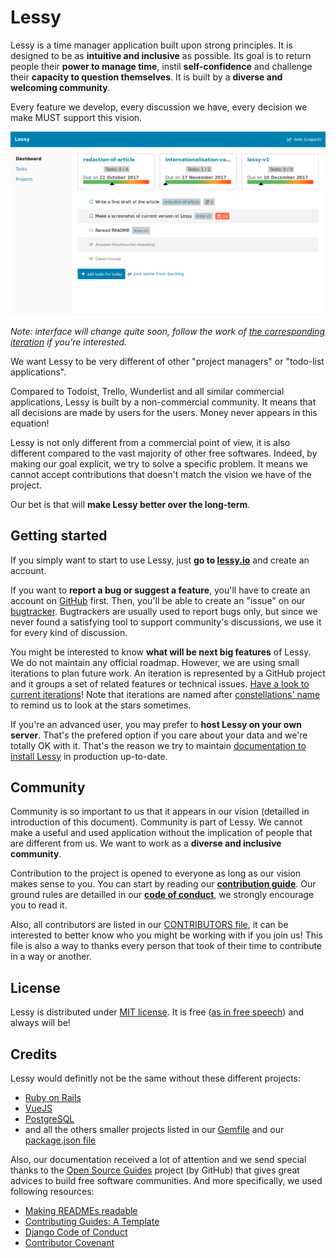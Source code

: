 # Lessy

Lessy is a time manager application built upon strong principles. It is
designed to be as **intuitive and inclusive** as possible. Its goal is to
return people their **power to manage time**, instil **self-confidence** and
challenge their **capacity to question themselves**. It is built by a **diverse
and welcoming community**.

Every feature we develop, every discussion we have, every decision we make MUST
support this vision.

![Lessy screenshot](./docs/screenshots/dashboard.png)

*Note: interface will change quite soon, follow the work of [the corresponding
iteration](https://github.com/marienfressinaud/lessy/projects/3) if you're
interested.*

We want Lessy to be very different of other "project managers" or "todo-list
applications".

Compared to Todoist, Trello, Wunderlist and all similar commercial applications,
Lessy is built by a non-commercial community. It means that all decisions are
made by users for the users. Money never appears in this equation!

Lessy is not only different from a commercial point of view, it is also
different compared to the vast majority of other free softwares. Indeed, by
making our goal explicit, we try to solve a specific problem. It means we
cannot accept contributions that doesn't match the vision we have of the
project.

Our bet is that will **make Lessy better over the long-term**.

## Getting started

If you simply want to start to use Lessy, just **go to [lessy.io](https://lessy.io)**
and create an account.

If you want to **report a bug or suggest a feature**, you'll have to create an
account on [GitHub](https://github.com/) first. Then, you'll be able to create
an "issue" on our [bugtracker](https://github.com/marienfressinaud/lessy/issues/).
Bugtrackers are usually used to report bugs only, but since we never found a
satisfying tool to support community's discussions, we use it for every kind of
discussion.

You might be interested to know **what will be next big features** of Lessy. We
do not maintain any official roadmap. However, we are using small iterations to
plan future work. An iteration is represented by a GitHub project and it groups
a set of related features or technical issues. [Have a look to current
iterations](https://github.com/marienfressinaud/lessy/projects)! Note that
iterations are named after [constellations' name](https://en.wikipedia.org/wiki/88_modern_constellations)
to remind us to look at the stars sometimes.

If you're an advanced user, you may prefer to **host Lessy on your own server**.
That's the prefered option if you care about your data and we're totally OK
with it. That's the reason we try to maintain [documentation to install Lessy](https://github.com/marienfressinaud/lessy/blob/master/docs/production_environment.md)
in production up-to-date.

## Community

Community is so important to us that it appears in our vision (detailled in
introduction of this document). Community is part of Lessy. We cannot make a
useful and used application without the implication of people that are
different from us. We want to work as a **diverse and inclusive community**.

Contribution to the project is opened to everyone as long as our vision makes
sense to you. You can start by reading our **[contribution guide](CONTRIBUTING.md)**.
Our ground rules are detailled in our **[code of conduct](CODE_OF_CONDUCT.md)**,
we strongly encourage you to read it.

Also, all contributors are listed in our [CONTRIBUTORS file](CONTRIBUTORS.md),
it can be interested to better know who you might be working with if you join
us! This file is also a way to thanks every person that took of their time to
contribute in a way or another.

## License

Lessy is distributed under [MIT license](https://opensource.org/licenses/MIT).
It is free ([as in free speech](https://en.wikipedia.org/wiki/Gratis_versus_libre))
and always will be!

## Credits

Lessy would definitly not be the same without these different projects:

- [Ruby on Rails](http://rubyonrails.org/)
- [VueJS](https://vuejs.org/)
- [PostgreSQL](https://www.postgresql.org/)
- and all the others smaller projects listed in our [Gemfile](Gemfile) and our
  [package.json file](client/package.json)

Also, our documentation received a lot of attention and we send special thanks
to the [Open Source Guides](https://opensource.guide/) project (by GitHub) that
gives great advices to build free software communities. And more specifically,
we used following resources:

- [Making READMEs readable](https://open-source-guide.18f.gov/making-readmes-readable/)
- [Contributing Guides: A Template](https://github.com/nayafia/contributing-template/blob/master/CONTRIBUTING-template.md)
- [Django Code of Conduct](https://www.djangoproject.com/conduct/enforcement-manual/)
- [Contributor Covenant](https://www.contributor-covenant.org/version/1/4/code-of-conduct.html)
